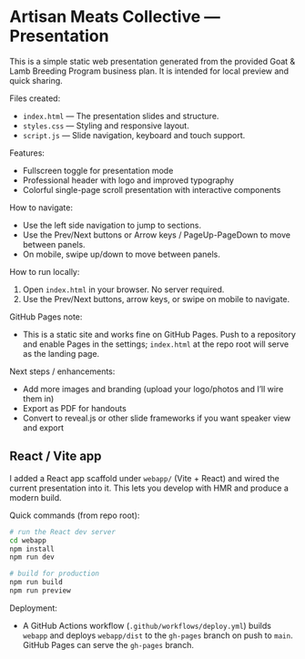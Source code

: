 # Artisan Meats Collective — Presentation

This is a simple static web presentation generated from the provided Goat & Lamb Breeding Program business plan. It is intended for local preview and quick sharing.

Files created:
- `index.html` — The presentation slides and structure.
- `styles.css` — Styling and responsive layout.
- `script.js` — Slide navigation, keyboard and touch support.

Features:
- Fullscreen toggle for presentation mode
- Professional header with logo and improved typography
- Colorful single-page scroll presentation with interactive components

How to navigate:
- Use the left side navigation to jump to sections.
- Use the Prev/Next buttons or Arrow keys / PageUp-PageDown to move between panels.
- On mobile, swipe up/down to move between panels.

How to run locally:

1. Open `index.html` in your browser. No server required.
2. Use the Prev/Next buttons, arrow keys, or swipe on mobile to navigate.

GitHub Pages note:
 - This is a static site and works fine on GitHub Pages. Push to a repository and enable Pages in the settings; `index.html` at the repo root will serve as the landing page.

Next steps / enhancements:
- Add more images and branding (upload your logo/photos and I’ll wire them in)
- Export as PDF for handouts
- Convert to reveal.js or other slide frameworks if you want speaker view and export

React / Vite app
-----------------
I added a React app scaffold under `webapp/` (Vite + React) and wired the current presentation into it. This lets you develop with HMR and produce a modern build.

Quick commands (from repo root):

```bash
# run the React dev server
cd webapp
npm install
npm run dev

# build for production
npm run build
npm run preview
```

Deployment:
- A GitHub Actions workflow (`.github/workflows/deploy.yml`) builds `webapp` and deploys `webapp/dist` to the `gh-pages` branch on push to `main`. GitHub Pages can serve the `gh-pages` branch.

